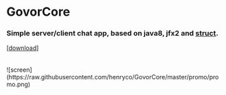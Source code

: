 # GovorCore
<h3> Simple server/client chat app, based on java8, jfx2 and <a href="https://github.com/henryco/Struct"> struct</a>.</h3>
[<a href="https://drive.google.com/open?id=0BzwCB78J-oVxLU14U3ZsclBJSmc" title="(latest version from: 08.01.2017)">download</a>]
<br><br><br>
![screen](https://raw.githubusercontent.com/henryco/GovorCore/master/promo/promo.png)
